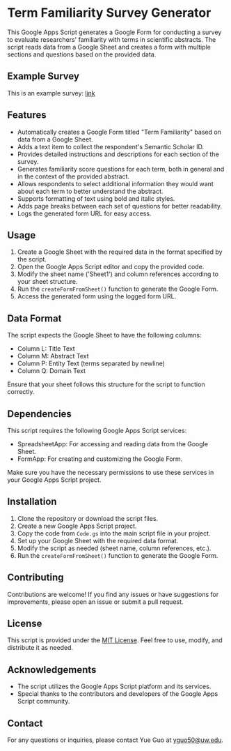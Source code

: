 # Term Familiarity Survey Generator

This Google Apps Script generates a Google Form for conducting a survey to evaluate researchers' familiarity with terms in scientific abstracts. The script reads data from a Google Sheet and creates a form with multiple sections and questions based on the provided data.

## Example Survey

This is an example survey: [link](https://docs.google.com/forms/d/e/1FAIpQLSfgDmzQTc1VraMwWy0B12BDhCdSnrnbpxA04U5D6SvjA_9_ug/viewform?usp=sf_link)

## Features

- Automatically creates a Google Form titled "Term Familiarity" based on data from a Google Sheet.
- Adds a text item to collect the respondent's Semantic Scholar ID.
- Provides detailed instructions and descriptions for each section of the survey.
- Generates familiarity score questions for each term, both in general and in the context of the provided abstract.
- Allows respondents to select additional information they would want about each term to better understand the abstract.
- Supports formatting of text using bold and italic styles.
- Adds page breaks between each set of questions for better readability.
- Logs the generated form URL for easy access.

## Usage

1. Create a Google Sheet with the required data in the format specified by the script.
2. Open the Google Apps Script editor and copy the provided code.
3. Modify the sheet name ('Sheet1') and column references according to your sheet structure.
4. Run the `createFormFromSheet()` function to generate the Google Form.
5. Access the generated form using the logged form URL.

## Data Format

The script expects the Google Sheet to have the following columns:

- Column L: Title Text
- Column M: Abstract Text
- Column P: Entity Text (terms separated by newline)
- Column Q: Domain Text

Ensure that your sheet follows this structure for the script to function correctly.

## Dependencies

This script requires the following Google Apps Script services:

- SpreadsheetApp: For accessing and reading data from the Google Sheet.
- FormApp: For creating and customizing the Google Form.

Make sure you have the necessary permissions to use these services in your Google Apps Script project.

## Installation

1. Clone the repository or download the script files.
2. Create a new Google Apps Script project.
3. Copy the code from `Code.gs` into the main script file in your project.
4. Set up your Google Sheet with the required data format.
5. Modify the script as needed (sheet name, column references, etc.).
6. Run the `createFormFromSheet()` function to generate the Google Form.

## Contributing

Contributions are welcome! If you find any issues or have suggestions for improvements, please open an issue or submit a pull request.

## License

This script is provided under the [MIT License](LICENSE). Feel free to use, modify, and distribute it as needed.

## Acknowledgements

- The script utilizes the Google Apps Script platform and its services.
- Special thanks to the contributors and developers of the Google Apps Script community.

## Contact

For any questions or inquiries, please contact Yue Guo at yguo50@uw.edu.